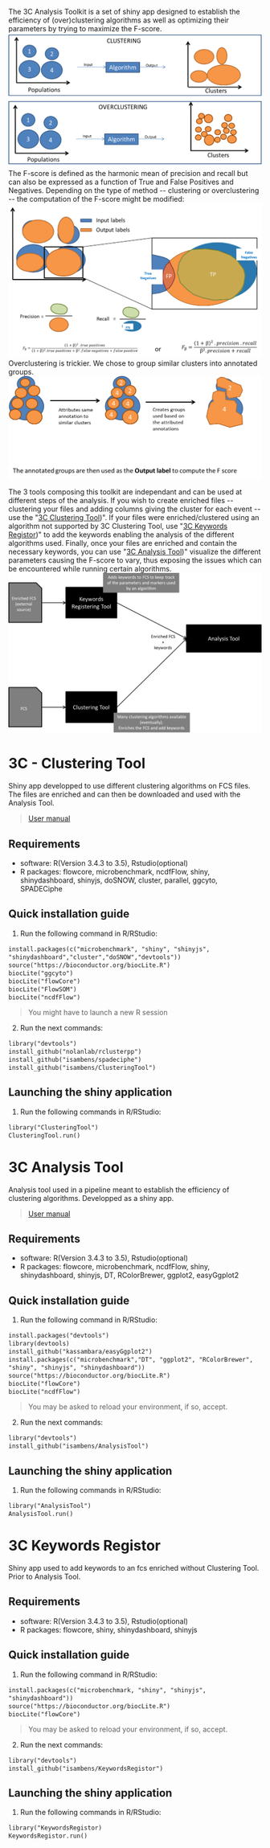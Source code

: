 The 3C Analysis Toolkit is a set of shiny app designed to establish the efficiency of (over)clustering algorithms as well as optimizing their parameters by trying to maximize the F-score.
![Clustering and overclustering](doc/img1.png?raw=true "Clustering and overclustering")
The F-score is defined as the harmonic mean of precision and recall but can also be expressed as a function of True and False Positives and Negatives. Depending on the type of method -- clustering or overclustering -- the computation of the F-score might be modified:
![Clustering - F score computation](doc/img2.png?raw=true "F-score computation with clustering algorithms")
Overclustering is trickier. We chose to group similar clusters into annotated groups.
![Overclustering - F score computation](doc/img3.png?raw=true "F-score computation with overclustering algorithms")

The 3 tools composing this toolkit are independant and can be used at different steps of the analysis. If you wish to create enriched files -- clustering your files and adding columns giving the cluster for each event -- use the "[3C Clustering Tool](http://github.com/isambens/3cclusteringtool))".
If your files were enriched/clustered using an algorithm not supported by 3C Clustering Tool, use "[3C Keywords Registor](http://github.com/isambens/3ckeywordsregistor))" to add the keywords enabling the analysis of the different algorithms used.
Finally, once your files are enriched and contain the necessary keywords, you can use "[3C Analysis Tool](http://github.com/isambens/3canalysistool))" visualize the different parameters causing the F-score to vary, thus exposing the issues which can be encountered while running certain algorithms.
![3C Analysis Pipeline](doc/img4.png?raw=true "3C Analysis Pipeline")



# 3C - Clustering Tool
Shiny app developped to use different clustering algorithms on FCS files. The files are enriched and can then be downloaded and used with the Analysis Tool.
	 
>[User manual](https://raw.githubusercontent.com/isambens/3canalysistool/Manual_clusteringtool.pdf)

## Requirements
  * software: R(Version 3.4.3 to 3.5), Rstudio(optional)
  * R packages: flowcore, microbenchmark, ncdfFlow, shiny, shinydashboard, shinyjs, doSNOW, cluster, parallel, ggcyto, SPADECiphe
  
## Quick installation guide

  1. Run the following command in R/RStudio:
```
install.packages(c("microbenchmark", "shiny", "shinyjs", "shinydashboard","cluster","doSNOW","devtools"))
source("https://bioconductor.org/biocLite.R")
biocLite("ggcyto")
biocLite("flowCore")
biocLite("FlowSOM")
biocLite("ncdfFlow")
```
  >You might have to launch a new R session
  
  2. Run the next commands:
```
library("devtools")
install_github("nolanlab/rclusterpp")
install_github("isambens/spadeciphe")
install_github("isambens/ClusteringTool")
```

  
## Launching the shiny application

  1. Run the following commands in R/RStudio:
```
library("ClusteringTool")
ClusteringTool.run()
```  




# 3C Analysis Tool
Analysis tool used in a pipeline meant to establish the efficiency of clustering algorithms. Developped as a shiny app.

>[User manual ](https://raw.githubusercontent.com/isambens/3canalysistool/Manual_analysistool.pdf)
	
## Requirements
  * software: R(Version 3.4.3 to 3.5), Rstudio(optional)
  * R packages: flowcore, microbenchmark, ncdfFlow, shiny, shinydashboard, shinyjs, DT, RColorBrewer, ggplot2, easyGgplot2
  
## Quick installation guide

  1. Run the following command in R/RStudio:
```
install.packages("devtools")
library(devtools)
install_github("kassambara/easyGgplot2")
install.packages(c("microbenchmark","DT", "ggplot2", "RColorBrewer", "shiny", "shinyjs", "shinydashboard"))
source("https://bioconductor.org/biocLite.R")
biocLite("flowCore")
biocLite("ncdfFlow")
```
  >You may be asked to reload your environment, if so, accept.
  
  2. Run the next commands:
```
library("devtools")
install_github("isambens/AnalysisTool")
```

  
## Launching the shiny application

  1. Run the following commands in R/RStudio:
```
library("AnalysisTool")
AnalysisTool.run()
```  




# 3C Keywords Registor
Shiny app used to add keywords to an fcs enriched without Clustering Tool. Prior to Analysis Tool.

	
## Requirements
  * software: R(Version 3.4.3 to 3.5), Rstudio(optional)
  * R packages: flowcore, shiny, shinydashboard, shinyjs
  
## Quick installation guide

  1. Run the following command in R/RStudio:
```
install.packages(c("microbenchmark, "shiny", "shinyjs", "shinydashboard"))
source("https://bioconductor.org/biocLite.R")
biocLite("flowCore")
```
  >You may be asked to reload your environment, if so, accept.
  
  2. Run the next commands:
```
library("devtools")
install_github("isambens/KeywordsRegistor")
```

  
## Launching the shiny application

  1. Run the following commands in R/RStudio:
```
library("KeywordsRegistor)
KeywordsRegistor.run()
```  